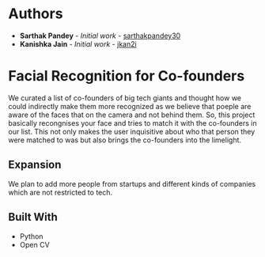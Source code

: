 # Authors

* **Sarthak Pandey** - *Initial work* - [sarthakpandey30](https://github.com/sarthakpandey30)
* **Kanishka Jain** - *Initial work* - [jkan2i](https://github.com/jkan2i)

# Facial Recognition for Co-founders
We curated a list of co-founders of big tech giants and thought how we could indirectly make them more recognized as we believe that poeple are aware of the faces that on the camera and not behind them. So, this project basically recongnises your face and tries to match it with the co-founders in our list. 
This not only makes the user inquisitive about who that person they were matched to was but also brings the co-founders into the limelight.
## Expansion
We plan to add more people from startups and different kinds of companies which are not restricted to tech.
## Built With
* Python
* Open CV
